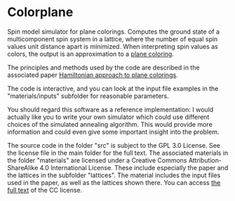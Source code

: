 # Colorplane

Spin model simulator for plane colorings. Computes the ground state of a multicomponent spin system in a lattice, where the number of equal spin values unit distance apart is minimized. When interpreting spin values as colors, the output is an approximation to a [plane coloring](https://en.wikipedia.org/wiki/Hadwiger%E2%80%93Nelson_problem). 

The principles and methods used by the code are described in the associated paper [Hamiltonian approach to plane colorings](https://arxiv.org/abs/1908.03880).

The code is interactive, and you can look at the input file examples in the "materials/inputs" subfolder for reasonable parameters. 

You should regard this software as a reference implementation: I would actually like you to write your own simulator which could use different choices of the simulated annealing algorithm. This would provide more information and could even give some important insight into the problem.

The source code in the folder "src" is subject to the GPL 3.0 License. See the license file in the main folder for the full text. The associated materials in the folder "materials" are licensed under a Creative Commons Attribution-ShareAlike 4.0 International License. These include especially the paper and the lattices in the subfolder "lattices". The material includes the input files used in the paper, as well as the lattices shown there. You can access [the full text](materials/License_CC) of the CC license.
